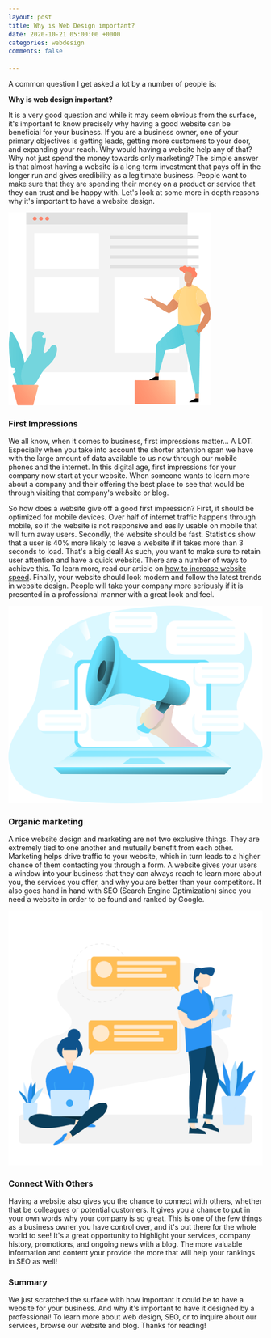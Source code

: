 ```yaml
---
layout: post
title: Why is Web Design important?
date: 2020-10-21 05:00:00 +0000
categories: webdesign
comments: false

---
```

A common question I get asked a lot by a number of people is:

**Why is web design important?**

It is a very good question and while it may seem obvious from the surface, it's important to know precisely why having a good website can be beneficial for your business. If you are a business owner, one of your primary objectives is getting leads, getting more customers to your door, and expanding your reach. Why would having a website help any of that? Why not just spend the money towards only marketing? The simple answer is that almost having a website is a long term investment that pays off in the longer run and gives credibility as a legitimate business. People want to make sure that they are spending their money on a product or service that they can trust and be happy with. Let's look at some more in depth reasons why it's important to have a website design.

![](/uploads/drawkit-content-man-colour-400px.png)

### First Impressions

We all know, when it comes to business, first impressions matter... A LOT. Especially when you take into account the shorter attention span we have with the large amount of data available to us now through our mobile phones and the internet. In this digital age, first impressions for your company now start at your website. When someone wants to learn more about a company and their offering the best place to see that would be through visiting that company's website or blog.

So how does a website give off a good first impression? First, it should be optimized for mobile devices. Over half of internet traffic happens through mobile, so if the website is not responsive and easily usable on mobile that will turn away users. Secondly, the website should be fast. Statistics show that a user is 40% more likely to leave a website if it takes more than 3 seconds to load. That's a big deal! As such, you want to make sure to retain user attention and have a quick website. There are  a number of ways to achieve this. To learn more, read our article on [how to increase website speed](https://www.lorenzanadesigns.com/blog/tech/2020/09/22/5-methods-to-make-your-website-fast.html). Finally, your website should look modern and follow the latest trends in website design. People will take your company more seriously if it is presented in a professional manner with a great look and feel.

![](/uploads/marketing_.png)

### Organic marketing

A nice website design and marketing are not two exclusive things. They are extremely tied to one another and mutually benefit from each other. Marketing helps drive traffic to your website, which in turn leads to a higher chance of them contacting you through a form. A website gives your users a window into your business that they can always reach to learn more about you, the services you offer, and why you are better than your competitors. It also goes hand in hand with SEO (Search Engine Optimization) since you need a website in order to be found and ranked by Google.

![](/uploads/chat.png)

### Connect With Others

Having a website also gives you the chance to connect with others, whether that be colleagues or potential customers. It gives you a chance to put in your own words why your company is so great. This is one of the few things as a business owner you have control over, and it's out there for the whole world to see! It's a great opportunity to highlight your services, company history, promotions, and ongoing news with a blog. The more valuable information and content your provide the more that will help your rankings in SEO as well!

### Summary

We just scratched the surface with how important it could be to have a website for your business. And why it's important to have it designed by a professional! To learn more about web design, SEO, or to inquire about our services, browse our website and blog. Thanks for reading!